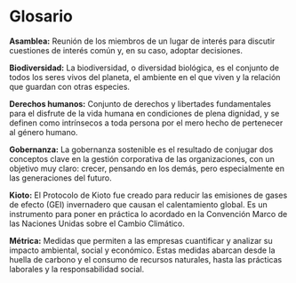 # Glosario

**Asamblea:** Reunión de los miembros de un lugar de interés para discutir cuestiones de interés común y, en su caso, adoptar decisiones.
    
**Biodiversidad:** La biodiversidad, o diversidad biológica, es el conjunto de todos los seres vivos del planeta, el ambiente en el que viven y la relación que guardan con otras especies.

**Derechos humanos:** Conjunto de derechos y libertades fundamentales para el disfrute de la vida humana en condiciones de plena dignidad, y se definen como intrínsecos a toda persona por el mero hecho de pertenecer al género humano.

**Gobernanza:** La gobernanza sostenible es el resultado de conjugar dos conceptos clave en la gestión corporativa de las organizaciones, con un objetivo muy claro: crecer, pensando en los demás, pero especialmente en las generaciones del futuro.

**Kioto:** El Protocolo de Kioto fue creado para reducir las emisiones de gases de efecto (GEI) invernadero que causan el calentamiento global. Es un instrumento para poner en práctica lo acordado en la Convención Marco de las Naciones Unidas sobre el Cambio Climático.

**Métrica:** Medidas que permiten a las empresas cuantificar y analizar su impacto ambiental, social y económico. Estas medidas abarcan desde la huella de carbono y el consumo de recursos naturales, hasta las prácticas laborales y la responsabilidad social.
